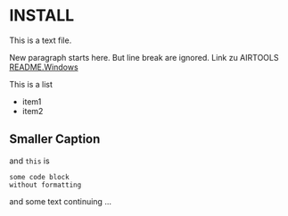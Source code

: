 
# INSTALL

This is a text file.

New paragraph starts here. But line break are ignored.
Link zu AIRTOOLS [README.Windows](https://github.com/ewelot/airtools/raw/master/doc/README.Windows)

This is a list
- item1
- item2

## Smaller Caption

and `this` is

    some code block
    without formatting

and some text continuing ...


